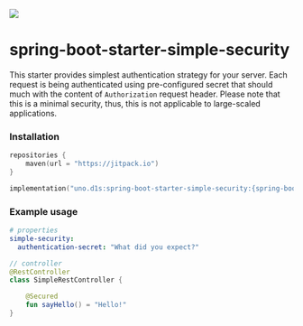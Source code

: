 [![](https://jitpack.io/v/d1snin/spring-boot-starter-simple-security.svg)](https://jitpack.io/#d1snin/spring-boot-starter-simple-security)

# spring-boot-starter-simple-security
This starter provides simplest authentication strategy for your server.
Each request is being authenticated using pre-configured secret that should much with the content of `Authorization` request header.
Please note that this is a minimal security, thus, this is not applicable to large-scaled applications.

### Installation
```kotlin
repositories {
    maven(url = "https://jitpack.io")
}

implementation("uno.d1s:spring-boot-starter-simple-security:{spring-boot-starter-simple-security version}")
```

### Example usage
```yaml
# properties
simple-security:
  authentication-secret: "What did you expect?"
```

```kotlin
// controller
@RestController
class SimpleRestController {

    @Secured
    fun sayHello() = "Hello!"
}
```
